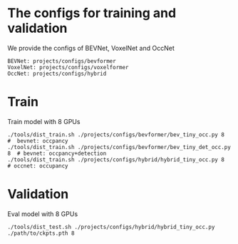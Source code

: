 # The configs for training and  validation

We provide the configs of BEVNet, VoxelNet and OccNet

```
BEVNet: projects/configs/bevformer 
VoxelNet: projects/configs/voxelformer
OccNet: projects/configs/hybrid
```

# Train

Train model with 8 GPUs 
```
./tools/dist_train.sh ./projects/configs/bevformer/bev_tiny_occ.py 8  #  bevnet: occpancy
./tools/dist_train.sh ./projects/configs/bevformer/bev_tiny_det_occ.py 8  # bevnet: occpancy+detection
./tools/dist_train.sh ./projects/configs/hybrid/hybrid_tiny_occ.py 8  # occnet: occupancy
```

# Validation
Eval model with 8 GPUs
```
./tools/dist_test.sh ./projects/configs/hybrid/hybrid_tiny_occ.py ./path/to/ckpts.pth 8
```